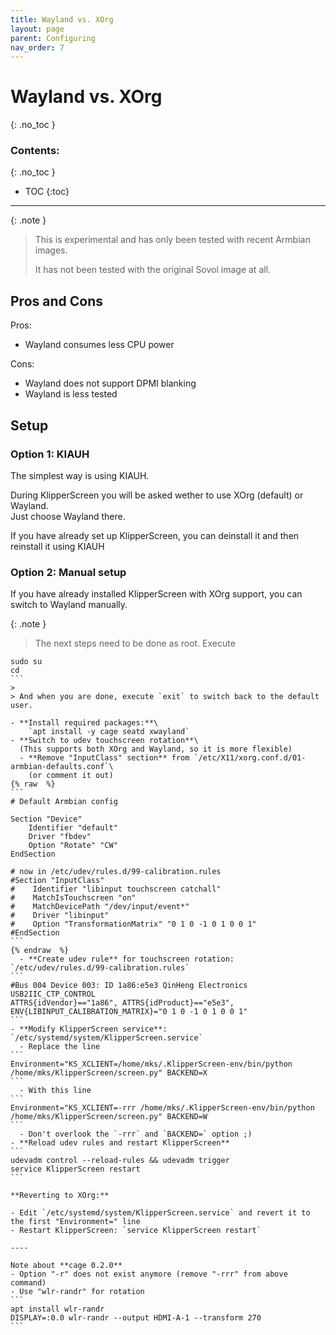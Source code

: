 ```yaml
---
title: Wayland vs. XOrg
layout: page
parent: Configuring
nav_order: 7
---
```

# Wayland vs. XOrg
{: .no_toc }
### Contents:
{: .no_toc }
- TOC
{:toc}
----

{: .note }
> This is experimental and has only been tested with recent Armbian images.
>
> It has not been tested with the original Sovol image at all.

## Pros and Cons

Pros:
- Wayland consumes less CPU power

Cons:
- Wayland does not support DPMI blanking
- Wayland is less tested

## Setup

### Option 1: KIAUH

The simplest way is using KIAUH.

During KlipperScreen you will be asked wether to use XOrg (default) or Wayland.\
Just choose Wayland there.

If you have already set up KlipperScreen, you can deinstall it and then reinstall it using KIAUH

### Option 2: Manual setup

If you have already installed KlipperScreen with XOrg support, you can switch to Wayland manually.

{: .note }
> The next steps need to be done as root. Execute
>
````
sudo su
cd
```
>
> And when you are done, execute `exit` to switch back to the default user.

- **Install required packages:**\
    `apt install -y cage seatd xwayland`
- **Switch to udev touchscreen rotation**\
  (This supports both XOrg and Wayland, so it is more flexible)
  - **Remove "InputClass" section** from `/etc/X11/xorg.conf.d/01-armbian-defaults.conf`\
    (or comment it out)
{% raw  %}
```
# Default Armbian config

Section "Device"
    Identifier "default"
    Driver "fbdev"
    Option "Rotate" "CW"
EndSection

# now in /etc/udev/rules.d/99-calibration.rules
#Section "InputClass"
#    Identifier "libinput touchscreen catchall"
#    MatchIsTouchscreen "on"
#    MatchDevicePath "/dev/input/event*"
#    Driver "libinput"
#    Option "TransformationMatrix" "0 1 0 -1 0 1 0 0 1"
#EndSection
```
{% endraw  %}
  - **Create udev rule** for touchscreen rotation: `/etc/udev/rules.d/99-calibration.rules`
```
#Bus 004 Device 003: ID 1a86:e5e3 QinHeng Electronics USB2IIC_CTP_CONTROL
ATTRS{idVendor}=="1a86", ATTRS{idProduct}=="e5e3", ENV{LIBINPUT_CALIBRATION_MATRIX}="0 1 0 -1 0 1 0 0 1"
```
- **Modify KlipperScreen service**: `/etc/systemd/system/KlipperScreen.service`
  - Replace the line
```
Environment="KS_XCLIENT=/home/mks/.KlipperScreen-env/bin/python /home/mks/KlipperScreen/screen.py" BACKEND=X
```
  - With this line
```
Environment="KS_XCLIENT=-rrr /home/mks/.KlipperScreen-env/bin/python /home/mks/KlipperScreen/screen.py" BACKEND=W
```
  - Don't overlook the `-rrr` and `BACKEND=` option ;)
- **Reload udev rules and restart KlipperScreen**
```
udevadm control --reload-rules && udevadm trigger
service KlipperScreen restart
```

**Reverting to XOrg:**

- Edit `/etc/systemd/system/KlipperScreen.service` and revert it to the first "Environment=" line
- Restart KlipperScreen: `service KlipperScreen restart`

----

Note about **cage 0.2.0**
- Option "-r" does not exist anymore (remove "-rrr" from above command)
- Use "wlr-randr" for rotation
```
apt install wlr-randr
DISPLAY=:0.0 wlr-randr --output HDMI-A-1 --transform 270
```

